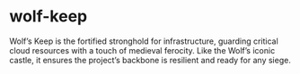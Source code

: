 # wolf-keep
Wolf’s Keep is the fortified stronghold for infrastructure, guarding critical cloud resources with a touch of medieval ferocity. Like the Wolf’s iconic castle, it ensures the project’s backbone is resilient and ready for any siege.

